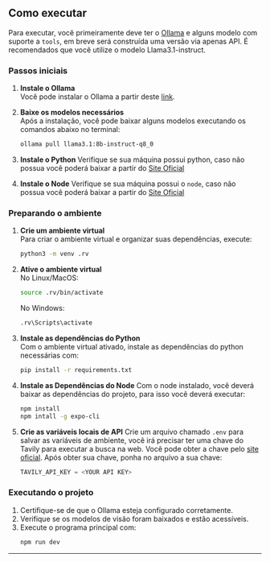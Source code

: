 ## Como executar

Para executar, você primeiramente deve ter o [Ollama](https://ollama.com/) e alguns modelo com suporte a `tools`, em breve será construída uma versão via apenas API. É recomendados que você utilize o modelo Llama3.1-instruct. 

### Passos iniciais

1. **Instale o Ollama**  
   Você pode instalar o Ollama a partir deste [link](https://ollama.com/).

2. **Baixe os modelos necessários**  
   Após a instalação, você pode baixar alguns modelos executando os comandos abaixo no terminal:  
   ```sh
   ollama pull llama3.1:8b-instruct-q8_0
   ```

3. **Instale o Python**
   Verifique se sua máquina possui python, caso não possua você poderá baixar a partir do [Site Oficial](https://www.python.org/downloads/)

4. **Instale o Node**
   Verifique se sua máquina possui o `node`, caso não possua você poderá baixar a partir do [Site Oficial](https://nodejs.org/en/download)

### Preparando o ambiente

1. **Crie um ambiente virtual**  
   Para criar o ambiente virtual e organizar suas dependências, execute:
   ```sh
   python3 -m venv .rv
   ```

2. **Ative o ambiente virtual**  
   No Linux/MacOS:
   ```sh
   source .rv/bin/activate
   ```
   No Windows:
   ```sh
   .rv\Scripts\activate
   ```

3. **Instale as dependências do Python**  
   Com o ambiente virtual ativado, instale as dependências do python necessárias com:
   ```sh
   pip install -r requirements.txt
   ```

4. **Instale as Dependências do Node**
   Com o node instalado, você deverá baixar as dependências do projeto, para isso você deverá executar:
   ```sh
   npm install
   npm intall -g expo-cli
   ```

5. **Crie as variáveis locais de API**
   Crie um arquivo chamado `.env` para salvar as variáveis de ambiente, você irá precisar ter uma chave do Tavily para executar a busca na web. Você pode obter a chave pelo [site oficial](https://tavily.com/). Após obter sua chave, ponha no arquivo a sua chave:
   ```py
   TAVILY_API_KEY = <YOUR API KEY>
   ```

### Executando o projeto

1. Certifique-se de que o Ollama esteja configurado corretamente.
2. Verifique se os modelos de visão foram baixados e estão acessíveis.
3. Execute o programa principal com:
   ```sh
   npm run dev
   ```

---